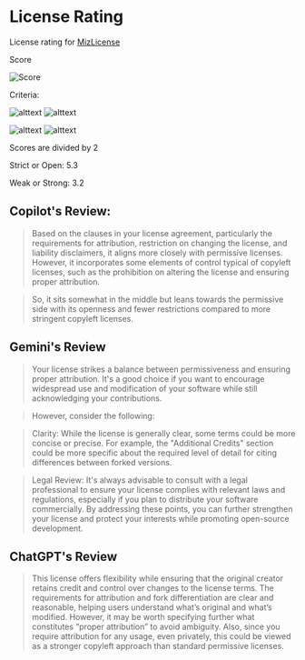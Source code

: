 # License Rating

License rating for [MizLicense](LICENSE)

Score

![Score](https://img.shields.io/badge/Rating-6.9-orange?style=for-the-badge)

Criteria: 

![alttext](https://img.shields.io/badge/Strict-0-red?style=for-the-badge)
![alttext](https://img.shields.io/badge/Open-10-blue?style=for-the-badge)

![alttext](https://img.shields.io/badge/Weak-0-red?style=for-the-badge)
![alttext](https://img.shields.io/badge/Strong-10-green?style=for-the-badge)

Scores are divided by 2

Strict or Open: 5.3

Weak or Strong: 3.2


## Copilot's Review:

> Based on the clauses in your license agreement, particularly the requirements for attribution, restriction on changing the license, and liability disclaimers, it aligns more closely with permissive licenses. However, it incorporates some elements of control typical of copyleft licenses, such as the prohibition on altering the license and ensuring proper attribution.

> So, it sits somewhat in the middle but leans towards the permissive side with its openness and fewer restrictions compared to more stringent copyleft licenses.

## Gemini's Review

> Your license strikes a balance between permissiveness and ensuring proper attribution. It's a good choice if you want to encourage widespread use and modification of your software while still acknowledging your contributions.

> However, consider the following:

> Clarity: While the license is generally clear, some terms could be more concise or precise. For example, the "Additional Credits" section could be more specific about the required level of detail for citing differences between forked versions.

>Legal Review: It's always advisable to consult with a legal professional to ensure your license complies with relevant laws and regulations, especially if you plan to distribute your software commercially.
By addressing these points, you can further strengthen your license and protect your interests while promoting open-source development.

## ChatGPT's Review

> This license offers flexibility while ensuring that the original creator retains credit and control over changes to the license terms. The requirements for attribution and fork differentiation are clear and reasonable, helping users understand what’s original and what’s modified. However, it may be worth specifying further what constitutes “proper attribution” to avoid ambiguity. Also, since you require attribution for any usage, even privately, this could be viewed as a stronger copyleft approach than standard permissive licenses.